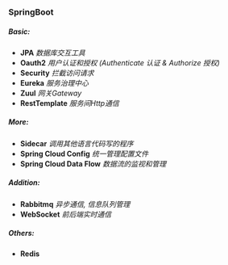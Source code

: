 ### SpringBoot

##### Basic: 
- **JPA**           *数据库交互工具*
- **Oauth2**        *用户认证和授权 (Authenticate 认证 & Authorize 授权)*
- **Security**      *拦截访问请求*
- **Eureka**        *服务治理中心*
- **Zuul**          *网关Gateway*
- **RestTemplate**  *服务间Http通信*

##### More:
- **Sidecar**                       *调用其他语言代码写的程序*
- **Spring Cloud Config**           *统一管理配置文件*
- **Spring Cloud Data Flow**       *数据流的监视和管理*

##### Addition:
- **Rabbitmq**          *异步通信, 信息队列管理*
- **WebSocket**         *前后端实时通信*

##### Others:
- **Redis**
